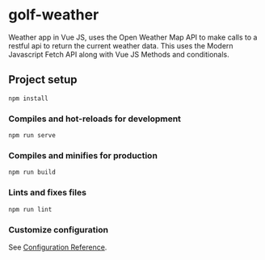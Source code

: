 # golf-weather

Weather app in Vue JS, uses the Open Weather Map API to make calls to a restful api to return the current weather data. This uses the Modern Javascript Fetch API along with Vue JS Methods and conditionals.

## Project setup
```
npm install
```

### Compiles and hot-reloads for development
```
npm run serve
```

### Compiles and minifies for production
```
npm run build
```

### Lints and fixes files
```
npm run lint
```

### Customize configuration
See [Configuration Reference](https://cli.vuejs.org/config/).
